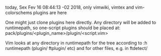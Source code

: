 today,
Sex Fev 16 08:44:13 -02 2018,
only vimwiki, vimtex and vim-colorschems plugins
are here

One might just clone plugins here directly.
Any directory will be added to runtimepath,
so one-script plugins should be placed at:
  pack/plugins/<plugin\_name>/plugin/\<script.vim>

Vim looks at any directory in runtimepath
for the tree according to :h runtimepath
(plugin/ ftplugin/ etc)
and for other files, e.g. in ftdetect/
